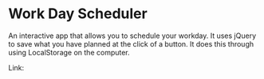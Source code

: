 # Work Day Scheduler

An interactive app that allows you to schedule your workday. It uses jQuery to save what you have planned at the click of a button. It does this through using LocalStorage on the computer.

Link: 
